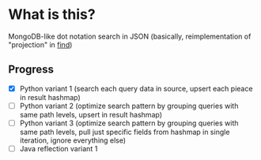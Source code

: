 # What is this?

MongoDB-like dot notation search in JSON (basically, reimplementation of "projection" in [find](https://docs.mongodb.com/manual/reference/method/db.collection.find/#db.collection.find))


## Progress

- [x] Python variant 1 (search each query data in source, upsert each pieace in result hashmap)
- [ ] Python variant 2 (optimize search pattern by grouping queries with same path levels, upsert in result hashmap)
- [ ] Python variant 3 (optimize search pattern by grouping queries with same path levels, pull just specific fields from hashmap in single iteration, ignore everything else)
- [ ] Java reflection variant 1
